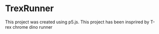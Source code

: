 # TrexRunner
This project was created using p5.js.
This project has been insprired by T-rex chrome dino runner
